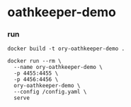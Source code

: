 # oathkeeper-demo


### run
```
docker build -t ory-oathkeeper-demo .
```
```
docker run --rm \
  --name ory-oathkeeper-demo \
  -p 4455:4455 \
  -p 4456:4456 \
  ory-oathkeeper-demo \
  --config /config.yaml \
  serve
  ```
